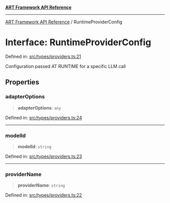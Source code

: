 [**ART Framework API Reference**](../README.md)

***

[ART Framework API Reference](../README.md) / RuntimeProviderConfig

# Interface: RuntimeProviderConfig

Defined in: [src/types/providers.ts:21](https://github.com/hashangit/ART/blob/a8524de337702d2ec210d86aff2464ac0aeed73e/src/types/providers.ts#L21)

Configuration passed AT RUNTIME for a specific LLM call

## Properties

### adapterOptions

> **adapterOptions**: `any`

Defined in: [src/types/providers.ts:24](https://github.com/hashangit/ART/blob/a8524de337702d2ec210d86aff2464ac0aeed73e/src/types/providers.ts#L24)

***

### modelId

> **modelId**: `string`

Defined in: [src/types/providers.ts:23](https://github.com/hashangit/ART/blob/a8524de337702d2ec210d86aff2464ac0aeed73e/src/types/providers.ts#L23)

***

### providerName

> **providerName**: `string`

Defined in: [src/types/providers.ts:22](https://github.com/hashangit/ART/blob/a8524de337702d2ec210d86aff2464ac0aeed73e/src/types/providers.ts#L22)
